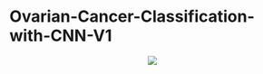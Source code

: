 # Ovarian-Cancer-Classification-with-CNN-V1

<p align="center">
  <img src="https://github.com/ask-santosh/Face-Clustering-and-Montage-Creation-By-Using-MTCNN/blob/main/output_montage_new.jpg](https://github.com/ask-santosh/Ovarian-Cancer-Classification-with-CNN-V1/blob/main/Test%20Image.png)https://github.com/ask-santosh/Ovarian-Cancer-Classification-with-CNN-V1/blob/main/Test%20Image.png">
</p>
